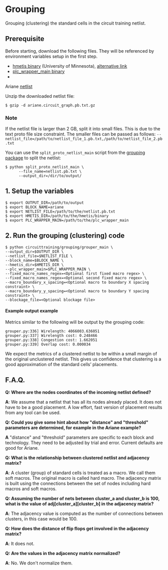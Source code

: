 # Grouping

Grouping (clustering) the standard cells in the circuit training netlist.

## Prerequisite

Before starting, download the following files. They will be referenced by
environment variables setup in the first step.

* [hmetis binary](http://glaros.dtc.umn.edu/gkhome/metis/hmetis/download)
  (University of
  Minnesota), [alternative link](https://drive.google.com/file/d/1KfsYiQGp3PRlU1htXZ_G_VRDBETpPkdh/view?usp=sharing)
* [plc_wrapper_main binary](https://storage.googleapis.com/rl-infra-public/circuit-training/placement_cost/plc_wrapper_main)
*
Ariane [netlist](https://storage.googleapis.com/rl-infra-public/circuit-training/netlist/ariane.circuit_graph.pb.txt.gz)

Unzip the downloaded netlist file:

```shell
$ gzip -d ariane.circuit_graph.pb.txt.gz
```

### Note

If the netlist file is larger than 2 GB, split it into small files. This is
due to the text proto file size constraint. The smaller files can be
passed as follows:
`--netlist_file=/path/to/netlist_file_1.pb.txt,/path/to/netlist_file_2.pb.txt`

You can use the `split_proto_netlist_main` script from the
[grouping package](https://github.com/google-research/circuit_training/tree/main/circuit_training/grouping)
to split the netlist:

```shell
$ python split_proto_netlist_main \
      --file_name=netlist.pb.txt \
      --output_dir=/dir/to/output/
```

## 1. Setup the variables

```shell
$ export OUTPUT_DIR=/path/to/output
$ export BLOCK_NAME=ariane
$ export NETLIST_FILE=/path/to/the/netlist.pb.txt
$ export HMETIS_DIR=/path/to/the/hmetis/binary
$ export PLC_WRAPPER_MAIN=/path/to/the/plc_wrapper_main
```

## 2. Run the grouping (clustering) code

```shell
$ python circuittraining/grouping/grouper_main \
--output_dir=$OUTPUT_DIR \
--netlist_file=$NETLIST_FILE \
--block_name=$BLOCK_NAME \
--hmetis_dir=$HMETIS_DIR \
--plc_wrapper_main=$PLC_WRAPPER_MAIN \
--fixed_macro_names_regex=<Optional first fixed macro regex> \
--fixed_macro_names_regex=<Optional second fixed macro regex> \
--macro_boundary_x_spacing=<Optional macro to boundary X spacing constraint> \
--macro_boundary_y_spacing=<Optional macro to boundary Y spacing constraint> \
--blockage_file=<Optional blockage file>
```

#### Example output example

Metrics similar to the following will be output by the grouping code:

```shell
grouper.py:336] Wirelength: 4066003.636051
grouper.py:337] Wirelength cost: 0.248466
grouper.py:338] Congestion cost: 1.662051
grouper.py:339] Overlap cost: 0.000034
```

We expect the metrics of a clustered netlist to be within a small margin of the
original unclustered netlist. This gives us confidence that clustering is a
good approximation of the standard cells’ placements.

## F.A.Q.

**Q: Where are the nodes coordinates of the incoming netlist defined?**

**A**: We assume that a netlist that has all its nodes already placed. It does
not have to be a good
placement. A low effort, fast version of placement results from any tool can be
used.

**Q: Could you give some hint about how "distance" and "threshold" parameters
are determined, for example in the Ariane example?**

**A**  "distance" and "threshold" parameters are specific to each block and
technology. They need to be adjusted by trial and error. Current defaults are
good
for Ariane.

**Q: What is the relationship between clustered netlist and adjacency matrix?**

**A**: A cluster (group) of standard cells is treated as a macro. We call them
soft macros.
The original macro is called hard macro. The adjacency matrix is built using the
connections between the set of nodes including hard macros and soft macros.

**Q: Assuming the number of nets between cluster_a and cluster_b is
100, what is the value of adj[cluster_a][cluster_b] in the adjacency matrix?**

**A**: The adjacency value is computed as the number of connections between
clusters, in this case would be 100.

**Q: How does the distance of flip flops get involved in the adjacency matrix?**

**A**: It does not.

**Q: Are the values in the adjacency matrix normalized?**

**A**: No. We don't normalize them.
